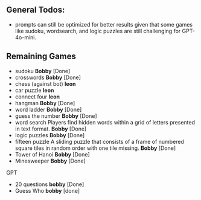 ## General Todos:
- prompts can still be optimized for better results given that some games like sudoku, wordsearch, and logic puzzles are still challenging for GPT-4o-mini.

## Remaining Games
- sudoku **Bobby** [Done]
- crosswords **Bobby** [Done]
- chess (against bot) **leon** 
- car puzzle **leon**
- connect four **leon**
- hangman **Bobby** [Done]
- word ladder **Bobby** [Done]
- guess the number **Bobby** [Done]
- word search Players find hidden words within a grid of letters presented in text format. **Bobby** [Done]
- logic puzzles **Bobby** [Done]
- fifteen puzzle A sliding puzzle that consists of a frame of numbered square tiles in random order with one tile missing. **Bobby** [Done]
- Tower of Hanoi **Bobby** [Done]
- Minesweeper **Bobby** [Done]

GPT 
- 20 questions **bobby** [Done]
- Guess Who **bobby** [done]